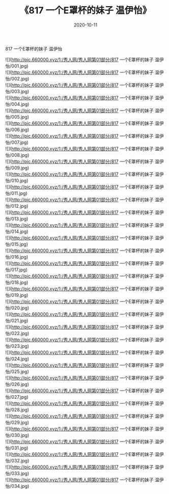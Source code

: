 ﻿---
layout: post
title:  《817 一个E罩杯的妹子 温伊怡》
date:   2020-10-11
img: http://pic.660000.xyz/1:/秀人网/秀人网第01部分/817 一个E罩杯的妹子 温伊怡/000.jpg
categories: [美女, 清纯, 唯美]
---

817 一个E罩杯的妹子 温伊怡

  ![](http://pic.660000.xyz/1:/秀人网/秀人网第01部分/817 一个E罩杯的妹子 温伊怡/001.jpg) <br> ![](http://pic.660000.xyz/1:/秀人网/秀人网第01部分/817 一个E罩杯的妹子 温伊怡/002.jpg) <br> ![](http://pic.660000.xyz/1:/秀人网/秀人网第01部分/817 一个E罩杯的妹子 温伊怡/003.jpg) <br> ![](http://pic.660000.xyz/1:/秀人网/秀人网第01部分/817 一个E罩杯的妹子 温伊怡/004.jpg) <br> ![](http://pic.660000.xyz/1:/秀人网/秀人网第01部分/817 一个E罩杯的妹子 温伊怡/005.jpg) <br> ![](http://pic.660000.xyz/1:/秀人网/秀人网第01部分/817 一个E罩杯的妹子 温伊怡/006.jpg) <br> ![](http://pic.660000.xyz/1:/秀人网/秀人网第01部分/817 一个E罩杯的妹子 温伊怡/007.jpg) <br> ![](http://pic.660000.xyz/1:/秀人网/秀人网第01部分/817 一个E罩杯的妹子 温伊怡/008.jpg) <br> ![](http://pic.660000.xyz/1:/秀人网/秀人网第01部分/817 一个E罩杯的妹子 温伊怡/009.jpg) <br> ![](http://pic.660000.xyz/1:/秀人网/秀人网第01部分/817 一个E罩杯的妹子 温伊怡/010.jpg) <br> ![](http://pic.660000.xyz/1:/秀人网/秀人网第01部分/817 一个E罩杯的妹子 温伊怡/011.jpg) <br> ![](http://pic.660000.xyz/1:/秀人网/秀人网第01部分/817 一个E罩杯的妹子 温伊怡/012.jpg) <br> ![](http://pic.660000.xyz/1:/秀人网/秀人网第01部分/817 一个E罩杯的妹子 温伊怡/013.jpg) <br> ![](http://pic.660000.xyz/1:/秀人网/秀人网第01部分/817 一个E罩杯的妹子 温伊怡/014.jpg) <br> ![](http://pic.660000.xyz/1:/秀人网/秀人网第01部分/817 一个E罩杯的妹子 温伊怡/015.jpg) <br> ![](http://pic.660000.xyz/1:/秀人网/秀人网第01部分/817 一个E罩杯的妹子 温伊怡/016.jpg) <br> ![](http://pic.660000.xyz/1:/秀人网/秀人网第01部分/817 一个E罩杯的妹子 温伊怡/017.jpg) <br> ![](http://pic.660000.xyz/1:/秀人网/秀人网第01部分/817 一个E罩杯的妹子 温伊怡/018.jpg) <br> ![](http://pic.660000.xyz/1:/秀人网/秀人网第01部分/817 一个E罩杯的妹子 温伊怡/019.jpg) <br> ![](http://pic.660000.xyz/1:/秀人网/秀人网第01部分/817 一个E罩杯的妹子 温伊怡/020.jpg) <br> ![](http://pic.660000.xyz/1:/秀人网/秀人网第01部分/817 一个E罩杯的妹子 温伊怡/021.jpg) <br> ![](http://pic.660000.xyz/1:/秀人网/秀人网第01部分/817 一个E罩杯的妹子 温伊怡/022.jpg) <br> ![](http://pic.660000.xyz/1:/秀人网/秀人网第01部分/817 一个E罩杯的妹子 温伊怡/023.jpg) <br> ![](http://pic.660000.xyz/1:/秀人网/秀人网第01部分/817 一个E罩杯的妹子 温伊怡/024.jpg) <br> ![](http://pic.660000.xyz/1:/秀人网/秀人网第01部分/817 一个E罩杯的妹子 温伊怡/025.jpg) <br> ![](http://pic.660000.xyz/1:/秀人网/秀人网第01部分/817 一个E罩杯的妹子 温伊怡/026.jpg) <br> ![](http://pic.660000.xyz/1:/秀人网/秀人网第01部分/817 一个E罩杯的妹子 温伊怡/027.jpg) <br> ![](http://pic.660000.xyz/1:/秀人网/秀人网第01部分/817 一个E罩杯的妹子 温伊怡/028.jpg) <br> ![](http://pic.660000.xyz/1:/秀人网/秀人网第01部分/817 一个E罩杯的妹子 温伊怡/029.jpg) <br> ![](http://pic.660000.xyz/1:/秀人网/秀人网第01部分/817 一个E罩杯的妹子 温伊怡/030.jpg) <br> ![](http://pic.660000.xyz/1:/秀人网/秀人网第01部分/817 一个E罩杯的妹子 温伊怡/031.jpg) <br> ![](http://pic.660000.xyz/1:/秀人网/秀人网第01部分/817 一个E罩杯的妹子 温伊怡/032.jpg) <br> ![](http://pic.660000.xyz/1:/秀人网/秀人网第01部分/817 一个E罩杯的妹子 温伊怡/033.jpg) <br> ![](http://pic.660000.xyz/1:/秀人网/秀人网第01部分/817 一个E罩杯的妹子 温伊怡/034.jpg) <br>